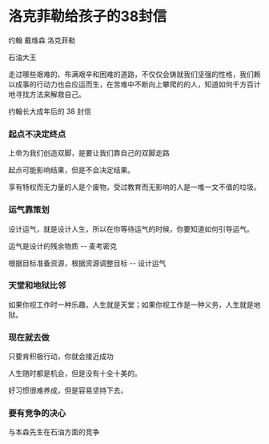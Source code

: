 # 洛克菲勒给孩子的38封信

约翰 戴维森 洛克菲勒

石油大王

走过哪些艰难的、布满艰辛和困难的道路，不仅仅会铸就我们坚强的性格，我们赖以成事的行动力也会应运而生，在苦难中不断向上攀爬的的人，知道如何千方百计地寻找方法来解救自己。

约翰长大成年后的 38 封信

### 起点不决定终点

上帝为我们创造双脚，是要让我们靠自己的双脚走路

起点可能影响结果，但是不会决定结果。

享有特权而无力量的人是个废物，受过教育而无影响的人是一堆一文不值的垃圾。

### 运气靠策划

设计运气，就是设计人生，所以在你等待运气的时候，你要知道如何引导运气。

运气是设计的残余物质 -- 麦考密克

根据目标准备资源，根据资源调整目标  -- 设计运气

### 天堂和地狱比邻

如果你视工作时一种乐趣，人生就是天堂；如果你视工作是一种义务，人生就是地狱。

### 现在就去做

只要肯积极行动，你就会接近成功

人生随时都是机会，但是没有十全十美的。

好习惯很难养成，但是容易坚持下去。

### 要有竞争的决心

与本森先生在石油方面的竞争
